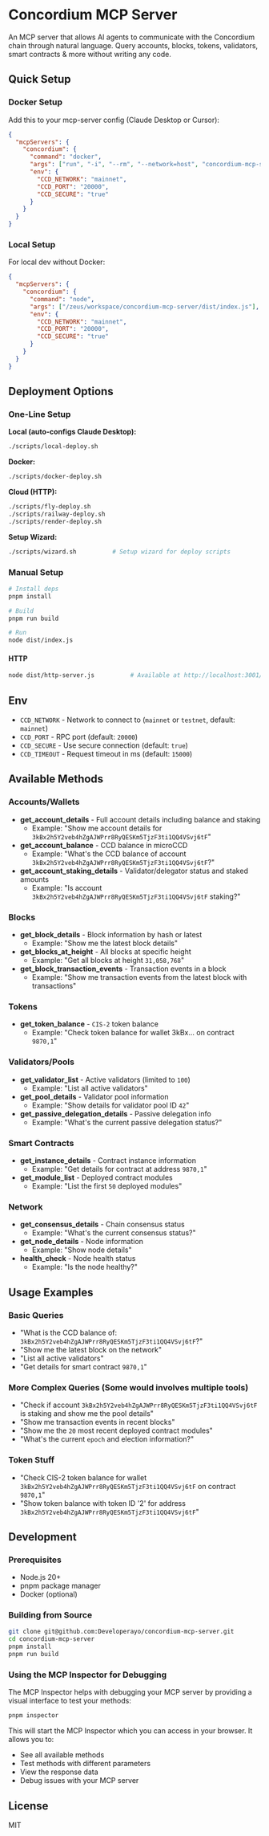# Concordium MCP Server

An MCP server that allows AI agents to communicate with the Concordium chain through natural language. Query accounts, blocks, tokens, validators, smart contracts & more without writing any code.

## Quick Setup

### Docker Setup

Add this to your mcp-server config (Claude Desktop or Cursor):

```json
{
  "mcpServers": {
    "concordium": {
      "command": "docker",
      "args": ["run", "-i", "--rm", "--network=host", "concordium-mcp-server"],
      "env": {
        "CCD_NETWORK": "mainnet",
        "CCD_PORT": "20000",
        "CCD_SECURE": "true"
      }
    }
  }
}
```

### Local Setup

For local dev without Docker:

```json
{
  "mcpServers": {
    "concordium": {
      "command": "node",
      "args": ["/zeus/workspace/concordium-mcp-server/dist/index.js"],
      "env": {
        "CCD_NETWORK": "mainnet",
        "CCD_PORT": "20000",
        "CCD_SECURE": "true"
      }
    }
  }
}
```

## Deployment Options

### One-Line Setup

**Local (auto-configs Claude Desktop):**

```bash
./scripts/local-deploy.sh
```

**Docker:**

```bash
./scripts/docker-deploy.sh
```

**Cloud (HTTP):**

```bash
./scripts/fly-deploy.sh
./scripts/railway-deploy.sh
./scripts/render-deploy.sh
```

**Setup Wizard:**

```bash
./scripts/wizard.sh          # Setup wizard for deploy scripts
```

### Manual Setup

```bash
# Install deps
pnpm install

# Build
pnpm run build

# Run
node dist/index.js
```

#### HTTP

```bash
node dist/http-server.js          # Available at http://localhost:3001/sse
```

## Env

- `CCD_NETWORK` - Network to connect to (`mainnet` or `testnet`, default: `mainnet`)
- `CCD_PORT` - RPC port (default: `20000`)
- `CCD_SECURE` - Use secure connection (default: `true`)
- `CCD_TIMEOUT` - Request timeout in ms (default: `15000`)

## Available Methods

### Accounts/Wallets

- **get_account_details** - Full account details including balance and staking
  - Example: "Show me account details for `3kBx2h5Y2veb4hZgAJWPrr8RyQESKm5TjzF3ti1QQ4VSvj6tF`"
- **get_account_balance** - CCD balance in microCCD
  - Example: "What's the CCD balance of account `3kBx2h5Y2veb4hZgAJWPrr8RyQESKm5TjzF3ti1QQ4VSvj6tF`?"
- **get_account_staking_details** - Validator/delegator status and staked amounts
  - Example: "Is account `3kBx2h5Y2veb4hZgAJWPrr8RyQESKm5TjzF3ti1QQ4VSvj6tF` staking?"

### Blocks

- **get_block_details** - Block information by hash or latest
  - Example: "Show me the latest block details"
- **get_blocks_at_height** - All blocks at specific height
  - Example: "Get all blocks at height `31,058,768`"
- **get_block_transaction_events** - Transaction events in a block
  - Example: "Show me transaction events from the latest block with transactions"

### Tokens

- **get_token_balance** - `CIS-2` token balance
  - Example: "Check token balance for wallet 3kBx... on contract `9870,1`"

### Validators/Pools

- **get_validator_list** - Active validators (limited to `100`)
  - Example: "List all active validators"
- **get_pool_details** - Validator pool information
  - Example: "Show details for validator pool ID `42`"
- **get_passive_delegation_details** - Passive delegation info
  - Example: "What's the current passive delegation status?"

### Smart Contracts

- **get_instance_details** - Contract instance information
  - Example: "Get details for contract at address `9870,1`"
- **get_module_list** - Deployed contract modules
  - Example: "List the first `50` deployed modules"

### Network

- **get_consensus_details** - Chain consensus status
  - Example: "What's the current consensus status?"
- **get_node_details** - Node information
  - Example: "Show node details"
- **health_check** - Node health status
  - Example: "Is the node healthy?"

## Usage Examples

### Basic Queries

- "What is the CCD balance of: `3kBx2h5Y2veb4hZgAJWPrr8RyQESKm5TjzF3ti1QQ4VSvj6tF`?"
- "Show me the latest block on the network"
- "List all active validators"
- "Get details for smart contract `9870,1`"

### More Complex Queries (Some would involves multiple tools)

- "Check if account `3kBx2h5Y2veb4hZgAJWPrr8RyQESKm5TjzF3ti1QQ4VSvj6tF` is staking and show me the pool details"
- "Show me transaction events in recent blocks"
- "Show me the `20` most recent deployed contract modules"
- "What's the current `epoch` and election information?"

### Token Stuff

- "Check CIS-2 token balance for wallet `3kBx2h5Y2veb4hZgAJWPrr8RyQESKm5TjzF3ti1QQ4VSvj6tF` on contract `9870,1`"
- "Show token balance with token ID '2' for address `3kBx2h5Y2veb4hZgAJWPrr8RyQESKm5TjzF3ti1QQ4VSvj6tF`"

## Development

### Prerequisites

- Node.js 20+
- pnpm package manager
- Docker (optional)

### Building from Source

```bash
git clone git@github.com:Developerayo/concordium-mcp-server.git
cd concordium-mcp-server
pnpm install
pnpm run build
```

### Using the MCP Inspector for Debugging

The MCP Inspector helps with debugging your MCP server by providing a visual interface to test your methods:

```bash
pnpm inspector
```

This will start the MCP Inspector which you can access in your browser. It allows you to:

- See all available methods
- Test methods with different parameters
- View the response data
- Debug issues with your MCP server

## License

MIT
